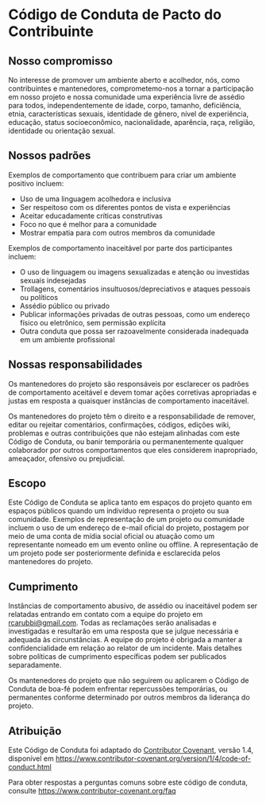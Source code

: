 # Código de Conduta de Pacto do Contribuinte

## Nosso compromisso

No interesse de promover um ambiente aberto e acolhedor, nós, como contribuintes e mantenedores,
comprometemo-nos a tornar a participação em nosso projeto e nossa comunidade
uma experiência livre de assédio para todos, independentemente de idade, corpo, tamanho, deficiência, etnia,
características sexuais, identidade de gênero, nível de experiência, educação, status socioeconômico, nacionalidade,
aparência, raça, religião, identidade ou orientação sexual.

## Nossos padrões

Exemplos de comportamento que contribuem para criar um ambiente positivo incluem:

- Uso de uma linguagem acolhedora e inclusiva
- Ser respeitoso com os diferentes pontos de vista e experiências
- Aceitar educadamente críticas construtivas
- Foco no que é melhor para a comunidade
- Mostrar empatia para com outros membros da comunidade

Exemplos de comportamento inaceitável por parte dos participantes incluem:

- O uso de linguagem ou imagens sexualizadas e atenção ou investidas sexuais indesejadas
- Trollagens, comentários insultuosos/depreciativos e ataques pessoais ou políticos
- Assédio público ou privado
- Publicar informações privadas de outras pessoas, como um endereço físico ou eletrônico, sem permissão explícita
- Outra conduta que possa ser razoavelmente considerada inadequada em um ambiente profissional

## Nossas responsabilidades

Os mantenedores do projeto são responsáveis por esclarecer os padrões de comportamento aceitável e devem tomar ações
corretivas apropriadas e justas em resposta a quaisquer instâncias de comportamento inaceitável.

Os mantenedores do projeto têm o direito e a responsabilidade de remover, editar ou rejeitar comentários, confirmações,
códigos, edições wiki, problemas e outras contribuições que não estejam alinhadas com este Código de Conduta, ou banir
temporária ou permanentemente qualquer colaborador por outros comportamentos que eles considerem inapropriado,
ameaçador, ofensivo ou prejudicial.

## Escopo

Este Código de Conduta se aplica tanto em espaços do projeto quanto em espaços públicos quando um indivíduo representa o
projeto ou sua comunidade. Exemplos de representação de um projeto ou comunidade incluem o uso de um endereço de e-mail
oficial do projeto, postagem por meio de uma conta de mídia social oficial ou atuação como um representante nomeado em
um evento online ou offline. A representação de um projeto pode ser posteriormente definida e esclarecida pelos
mantenedores do projeto.

## Cumprimento

Instâncias de comportamento abusivo, de assédio ou inaceitável podem ser relatadas entrando em contato com a equipe do
projeto em rcarubbi@gmail.com. Todas as reclamações serão analisadas e investigadas e resultarão em uma resposta que se
julgue necessária e adequada às circunstâncias. A equipe do projeto é obrigada a manter a confidencialidade em relação
ao relator de um incidente.
Mais detalhes sobre políticas de cumprimento específicas podem ser publicados separadamente.

Os mantenedores do projeto que não seguirem ou aplicarem o Código de Conduta de boa-fé podem enfrentar repercussões
temporárias, ou permanentes conforme determinado por outros membros da liderança do projeto.

## Atribuição

Este Código de Conduta foi adaptado do [Contributor Covenant][homepage], versão 1.4,
disponível em https://www.contributor-covenant.org/version/1/4/code-of-conduct.html

[homepage]: https://www.contributor-covenant.org

Para obter respostas a perguntas comuns sobre este código de conduta, consulte https://www.contributor-covenant.org/faq
